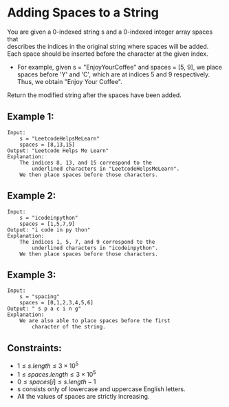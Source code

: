 # Adding Spaces to a String

You are given a 0-indexed string s and a 0-indexed integer array spaces that  
describes the indices in the original string where spaces will be added.  
Each space should be inserted before the character at the given index.

* For example, given s = "EnjoyYourCoffee" and spaces = [5, 9], we place  
    spaces before 'Y' and 'C', which are at indices 5 and 9 respectively.  
    Thus, we obtain "Enjoy Your Coffee".

Return the modified string after the spaces have been added.

 

## Example 1:

    Input: 
        s = "LeetcodeHelpsMeLearn"
        spaces = [8,13,15]
    Output: "Leetcode Helps Me Learn"
    Explanation: 
        The indices 8, 13, and 15 correspond to the 
            underlined characters in "LeetcodeHelpsMeLearn".
        We then place spaces before those characters.

## Example 2:

    Input: 
        s = "icodeinpython"
        spaces = [1,5,7,9]
    Output: "i code in py thon"
    Explanation:
        The indices 1, 5, 7, and 9 correspond to the 
            underlined characters in "icodeinpython".
        We then place spaces before those characters.

## Example 3:

    Input: 
        s = "spacing"
        spaces = [0,1,2,3,4,5,6]
    Output: " s p a c i n g"
    Explanation:
        We are also able to place spaces before the first 
            character of the string.
        
 

## Constraints:

* $1 \le s.length \le 3 \times 10^5$
* $1 \le spaces.length \le 3 \times 10^5$
* $0 \le spaces[i] \le s.length - 1$
* s consists only of lowercase and uppercase English letters.
* All the values of spaces are strictly increasing.

